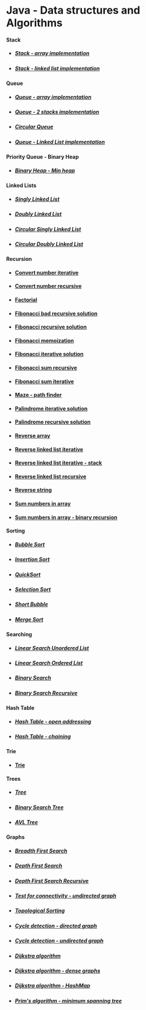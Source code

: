 # Java - Data structures and Algorithms 

#### Stack

- ##### [Stack - array implementation](https://github.com/ivanmmarkovic/Java-Data-Structures-and-Algorithms/tree/master/algorithms/src/main/java/ivanmarkovic/algorithms/stack/arrayimplementation)

- ##### [Stack - linked list implementation](https://github.com/ivanmmarkovic/Java-Data-Structures-and-Algorithms/tree/master/algorithms/src/main/java/ivanmarkovic/algorithms/stack/linkedlistimplementation)

#### Queue

- ##### [Queue - array implementation](https://github.com/ivanmmarkovic/Java-Data-Structures-and-Algorithms/tree/master/algorithms/src/main/java/ivanmarkovic/algorithms/queue/arrayimplementation)

- ##### [Queue - 2 stacks implementation](https://github.com/ivanmmarkovic/Java-Data-Structures-and-Algorithms/tree/master/algorithms/src/main/java/ivanmarkovic/algorithms/queue/stacksimplementation)

- ##### [Circular Queue](https://github.com/ivanmmarkovic/Java-Data-Structures-and-Algorithms/tree/master/algorithms/src/main/java/ivanmarkovic/algorithms/queue/circularqueue)

- ##### [Queue - Linked List implementation](https://github.com/ivanmmarkovic/Java-Data-Structures-and-Algorithms/tree/master/algorithms/src/main/java/ivanmarkovic/algorithms/queue/linkedlistimplementation)

#### Priority Queue - Binary Heap

- ##### [Binary Heap - Min heap](https://github.com/ivanmmarkovic/Java-Data-Structures-and-Algorithms/tree/master/algorithms/src/main/java/ivanmarkovic/algorithms/binaryheap)


#### Linked Lists 

- ##### [Singly Linked List](https://github.com/ivanmmarkovic/Java-Data-Structures-and-Algorithms/tree/master/algorithms/src/main/java/ivanmarkovic/algorithms/linkedlists/singlylinkedlists)

- ##### [Doubly Linked List](https://github.com/ivanmmarkovic/Java-Data-Structures-and-Algorithms/tree/master/algorithms/src/main/java/ivanmarkovic/algorithms/linkedlists/doublylinkedlist)

- ##### [Circular Singly Linked List](https://github.com/ivanmmarkovic/Java-Data-Structures-and-Algorithms/tree/master/algorithms/src/main/java/ivanmarkovic/algorithms/linkedlists/circularsinglylinkedlist)

- ##### [Circular Doubly Linked List](https://github.com/ivanmmarkovic/Java-Data-Structures-and-Algorithms/tree/master/algorithms/src/main/java/ivanmarkovic/algorithms/linkedlists/circulardoublylinkedlist)


#### Recursion

- #### [Convert number iterative](https://github.com/ivanmmarkovic/Java-Data-Structures-and-Algorithms/blob/master/algorithms/src/main/java/ivanmarkovic/algorithms/recursion/ConvertNumberIterative.java)

- #### [Convert number recursive](https://github.com/ivanmmarkovic/Java-Data-Structures-and-Algorithms/blob/master/algorithms/src/main/java/ivanmarkovic/algorithms/recursion/ConvertNumberRecursive.java)

- #### [Factorial](https://github.com/ivanmmarkovic/Java-Data-Structures-and-Algorithms/blob/master/algorithms/src/main/java/ivanmarkovic/algorithms/recursion/Factorial.java)

- #### [Fibonacci bad recursive solution](https://github.com/ivanmmarkovic/Java-Data-Structures-and-Algorithms/blob/master/algorithms/src/main/java/ivanmarkovic/algorithms/recursion/FibonacciRecursiveSolutionWorst.java)

- #### [Fibonacci recursive solution](https://github.com/ivanmmarkovic/Java-Data-Structures-and-Algorithms/blob/master/algorithms/src/main/java/ivanmarkovic/algorithms/recursion/FibonacciRecursiveSolution.java)

- #### [Fibonacci memoization](https://github.com/ivanmmarkovic/Java-Data-Structures-and-Algorithms/blob/master/algorithms/src/main/java/ivanmarkovic/algorithms/recursion/FibonacciMemoization.java)

- #### [Fibonacci iterative solution](https://github.com/ivanmmarkovic/Java-Data-Structures-and-Algorithms/blob/master/algorithms/src/main/java/ivanmarkovic/algorithms/recursion/FibonacciIterativeSolution.java)

- #### [Fibonacci sum recursive](https://github.com/ivanmmarkovic/Java-Data-Structures-and-Algorithms/blob/master/algorithms/src/main/java/ivanmarkovic/algorithms/recursion/FibonacciSumRecursive.java)

- #### [Fibonacci sum iterative](https://github.com/ivanmmarkovic/Java-Data-Structures-and-Algorithms/blob/master/algorithms/src/main/java/ivanmarkovic/algorithms/recursion/FibonacciSumIterative.java)

- #### [Maze - path finder](https://github.com/ivanmmarkovic/Java-Data-Structures-and-Algorithms/blob/master/algorithms/src/main/java/ivanmarkovic/algorithms/recursion/Maze.java)

- #### [Palindrome iterative solution](https://github.com/ivanmmarkovic/Java-Data-Structures-and-Algorithms/blob/master/algorithms/src/main/java/ivanmarkovic/algorithms/recursion/PalindromeIterative.java)

- #### [Palindrome recursive solution](https://github.com/ivanmmarkovic/Java-Data-Structures-and-Algorithms/blob/master/algorithms/src/main/java/ivanmarkovic/algorithms/recursion/PalindromeRecursive.java)

- #### [Reverse array](https://github.com/ivanmmarkovic/Java-Data-Structures-and-Algorithms/blob/master/algorithms/src/main/java/ivanmarkovic/algorithms/recursion/ReverseArray.java)

- #### [Reverse linked list iterative](https://github.com/ivanmmarkovic/Java-Data-Structures-and-Algorithms/blob/master/algorithms/src/main/java/ivanmarkovic/algorithms/recursion/ReverseLinkedListIterative.java)

- #### [Reverse linked list iterative - stack](https://github.com/ivanmmarkovic/Java-Data-Structures-and-Algorithms/blob/master/algorithms/src/main/java/ivanmarkovic/algorithms/recursion/ReverseLinkedListIterativeStack.java)

- #### [Reverse linked list recursive](https://github.com/ivanmmarkovic/Java-Data-Structures-and-Algorithms/blob/master/algorithms/src/main/java/ivanmarkovic/algorithms/recursion/ReverseLinkedListRecursive.java)

- #### [Reverse string](https://github.com/ivanmmarkovic/Java-Data-Structures-and-Algorithms/blob/master/algorithms/src/main/java/ivanmarkovic/algorithms/recursion/ReverseString.java)

- #### [Sum numbers in array](https://github.com/ivanmmarkovic/Java-Data-Structures-and-Algorithms/blob/master/algorithms/src/main/java/ivanmarkovic/algorithms/recursion/SumNumbersInArray.java)

- #### [Sum numbers in array - binary recursion](https://github.com/ivanmmarkovic/Java-Data-Structures-and-Algorithms/blob/master/algorithms/src/main/java/ivanmarkovic/algorithms/recursion/SumNumbersInArrayBinaryRecursion.java)

#### Sorting

- ##### [Bubble Sort](https://github.com/ivanmmarkovic/Java-Data-Structures-and-Algorithms/blob/master/algorithms/src/main/java/ivanmarkovic/algorithms/sorting/BubbleSort.java)

- ##### [Insertion Sort](https://github.com/ivanmmarkovic/Java-Data-Structures-and-Algorithms/blob/master/algorithms/src/main/java/ivanmarkovic/algorithms/sorting/InsertionSort.java)

- ##### [QuickSort](https://github.com/ivanmmarkovic/Java-Data-Structures-and-Algorithms/blob/master/algorithms/src/main/java/ivanmarkovic/algorithms/sorting/QuickSort.java)

- ##### [Selection Sort](https://github.com/ivanmmarkovic/Java-Data-Structures-and-Algorithms/blob/master/algorithms/src/main/java/ivanmarkovic/algorithms/sorting/SelectionSort.java)

- ##### [Short Bubble](https://github.com/ivanmmarkovic/Java-Data-Structures-and-Algorithms/blob/master/algorithms/src/main/java/ivanmarkovic/algorithms/sorting/ShortBubble.java)

- ##### [Merge Sort](https://github.com/ivanmmarkovic/Java-Data-Structures-and-Algorithms/blob/master/algorithms/src/main/java/ivanmarkovic/algorithms/sorting/MergeSort.java)

#### Searching

- ##### [Linear Search Unordered List](https://github.com/ivanmmarkovic/Java-Data-Structures-and-Algorithms/blob/master/algorithms/src/main/java/ivanmarkovic/algorithms/searching/LinearSearchUnorderedList.java)

- ##### [Linear Search Ordered List](https://github.com/ivanmmarkovic/Java-Data-Structures-and-Algorithms/blob/master/algorithms/src/main/java/ivanmarkovic/algorithms/searching/LinearSearchOrderedList.java)

- ##### [Binary Search](https://github.com/ivanmmarkovic/Java-Data-Structures-and-Algorithms/blob/master/algorithms/src/main/java/ivanmarkovic/algorithms/searching/BinarySearch.java)

- ##### [Binary Search Recursive](https://github.com/ivanmmarkovic/Java-Data-Structures-and-Algorithms/blob/master/algorithms/src/main/java/ivanmarkovic/algorithms/searching/BinarySearchRecursive.java)

#### Hash Table

- ##### [Hash Table - open addressing](https://github.com/ivanmmarkovic/Java-Data-Structures-and-Algorithms/tree/master/algorithms/src/main/java/ivanmarkovic/algorithms/hashtable/openaddressing)

- ##### [Hash Table - chaining](https://github.com/ivanmmarkovic/Java-Data-Structures-and-Algorithms/tree/master/algorithms/src/main/java/ivanmarkovic/algorithms/hashtable/chaining)

#### Trie

- #### [Trie](https://github.com/ivanmmarkovic/Java-Data-Structures-and-Algorithms/tree/master/algorithms/src/main/java/ivanmarkovic/algorithms/trie)

#### Trees

- ##### [Tree](https://github.com/ivanmmarkovic/Java-Data-Structures-and-Algorithms/tree/master/algorithms/src/main/java/ivanmarkovic/algorithms/trees/tree)

- ##### [Binary Search Tree](https://github.com/ivanmmarkovic/Java-Data-Structures-and-Algorithms/tree/master/algorithms/src/main/java/ivanmarkovic/algorithms/trees/binarysearchtree)

- ##### [AVL Tree](https://github.com/ivanmmarkovic/Java-Data-Structures-and-Algorithms/tree/master/algorithms/src/main/java/ivanmarkovic/algorithms/trees/avltree)

#### Graphs

- ##### [Breadth First Search](https://github.com/ivanmmarkovic/Java-Data-Structures-and-Algorithms/tree/master/algorithms/src/main/java/ivanmarkovic/algorithms/graphs/breadthfirstsearch)

- ##### [Depth First Search](https://github.com/ivanmmarkovic/Java-Data-Structures-and-Algorithms/tree/master/algorithms/src/main/java/ivanmarkovic/algorithms/graphs/depthfirstsearch)

- ##### [Depth First Search Recursive](https://github.com/ivanmmarkovic/Java-Data-Structures-and-Algorithms/tree/master/algorithms/src/main/java/ivanmarkovic/algorithms/graphs/depthfirstsearchrecursive)

- ##### [Test for connectivity - undirected graph](https://github.com/ivanmmarkovic/Java-Data-Structures-and-Algorithms/tree/master/algorithms/src/main/java/ivanmarkovic/algorithms/graphs/connectivity/undirectedgraphs)

- ##### [Topological Sorting](https://github.com/ivanmmarkovic/Java-Data-Structures-and-Algorithms/tree/master/algorithms/src/main/java/ivanmarkovic/algorithms/graphs/topologicalsorting)

- ##### [Cycle detection - directed graph](https://github.com/ivanmmarkovic/Java-Data-Structures-and-Algorithms/tree/master/algorithms/src/main/java/ivanmarkovic/algorithms/graphs/cycledetection/directedgraph)

- ##### [Cycle detection - undirected graph](https://github.com/ivanmmarkovic/Java-Data-Structures-and-Algorithms/tree/master/algorithms/src/main/java/ivanmarkovic/algorithms/graphs/cycledetection/undirectedgraph)

- ##### [Dijkstra algorithm](https://github.com/ivanmmarkovic/Java-Data-Structures-and-Algorithms/tree/master/algorithms/src/main/java/ivanmarkovic/algorithms/graphs/dijkstra)

- ##### [Dijkstra algorithm - dense graphs](https://github.com/ivanmmarkovic/Java-Data-Structures-and-Algorithms/tree/master/algorithms/src/main/java/ivanmarkovic/algorithms/graphs/dijkstradensegraph)

- ##### [Dijkstra algorithm - HashMap](https://github.com/ivanmmarkovic/Java-Data-Structures-and-Algorithms/tree/master/algorithms/src/main/java/ivanmarkovic/algorithms/graphs/dijkstrahashmap)

- ##### [Prim's algorithm - minimum spanning tree](https://github.com/ivanmmarkovic/Java-Data-Structures-and-Algorithms/tree/master/algorithms/src/main/java/ivanmarkovic/algorithms/graphs/prim)

